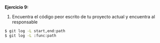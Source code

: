 **Ejercicio 9:** 
1. Encuentra el código peor escrito de tu proyecto actual y encuentra al responsable
```bash
$ git log -L start,end:path
$ git log -L :func:path
```

